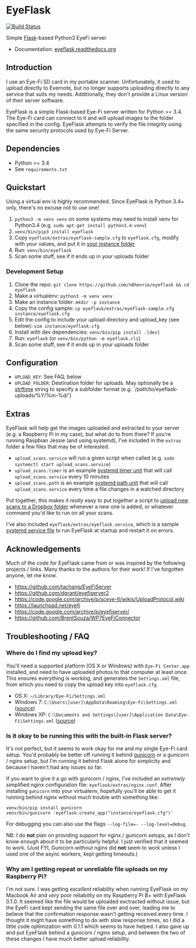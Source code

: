 # EyeFlask

[![Build Status](https://travis-ci.org/n8henrie/eyeflask.svg?branch=master)](https://travis-ci.org/n8henrie/eyeflask)

Simple [Flask](http://flask.pocoo.org)-based Python3 EyeFi server

- Documentation: [eyeflask.readthedocs.org](https://eyeflask.readthedocs.org)

## Introduction

I use an Eye-Fi SD card in my portable scanner. Unfortunately, it used to
upload directly to Evernote, but no longer supports uploading directly to any
service that suits my needs. Additionally, they don't provide a Linux version
of their server software.

EyeFlask is a simple Flask-based Eye-Fi server written for Python >= 3.4. The
Eye-Fi card can connect to it and will upload images to the folder specified in
the config. EyeFlask attempts to verify the file integrity using the same
security protocols used by Eye-Fi Server.

## Dependencies

- Python >= 3.4
- See `requirements.txt`

## Quickstart

Using a virtual env is highly recommended. Since EyeFlask is Python 3.4+ only,
there's no excuse not to use one!

1. `python3 -m venv venv` on some systems may need to install venv for
   Python3.4 (e.g. `sudo apt-get install python3.4-venv`)
1. `venv/bin/pip3 install eyeflask`
1. Copy `eyeflask/extras/eyeflask-sample.cfg` to `eyeflask.cfg`, modify
   with your values, and put it in [your instance
   folder](http://flask.pocoo.org/docs/0.10/config/#instance-folders)
1. Run: `venv/bin/eyeflask`
1. Scan some stuff, see if it ends up in your uploads folder

### Development Setup

1. Clone the repo: `git clone https://github.com/n8henrie/eyeflask && cd
   eyeflask`
1. Make a virtualenv: `python3 -m venv venv`
1. Make an instance folder: `mkdir -p instance`
1. Copy the config sample: `cp eyeflask/extras/eyeflask-sample.cfg
   instance/eyeflask.cfg`
1. Edit the config to include your upload directory and upload_key (see below):
   `vim instance/eyeflask.cfg`
1. Install with dev dependencies: `venv/bin/pip install .[dev]`
1. Run: `eyeflask` (or `venv/bin/python -m eyeflask.cli`)
1. Scan some stuff, see if it ends up in your uploads folder

## Configuration

- `UPLOAD_KEY`: See FAQ, below
- `UPLOAD_FOLDER`: Destination folder for uploads. May optionally be a
  [strftime](https://docs.python.org/3.6/library/datetime.html#strftime-and-strptime-behavior)
  string to specify a subfolder format (e.g.
  `/path/to/eyeflask-uploads/%Y/%m-%d/')

## Extras

EyeFlask will help get the images uploaded and extracted to your server (e.g. a
Raspberry Pi in my case), but what do to from there? If you're running Raspbian
Jessie (and using systemd), I've included in the `extras` folder a few files
that may be of interested.

- `upload_scans.service` will run a given script when called (e.g. `sudo
  systemctl start upload_scans.service`)
- `upload_scans.timer` is an example [systemd timer
  unit](https://www.freedesktop.org/software/systemd/man/systemd.timer.html)
  that will call `upload_scans.service` every 10 minutes
- `upload_scans.path` is an example [systemd path
  unit](https://www.freedesktop.org/software/systemd/man/systemd.path.html)
  that will call `upload_scans.service` every time a file changes in a watched
  directory

Put together, this makes it *really* easy to put together a script to [upload
new scans to a Dropbox
folder](https://gist.github.com/n8henrie/1e8ab5bcf1a3af2c20de) whenever a new
one is added, or whatever command you'd like to run on all your scans.

I've also included `eyeflask/extras/eyeflask.service`, which is a sample
[systemd service
file](https://www.freedesktop.org/software/systemd/man/systemd.service.html) to
run EyeFlask at startup and restart it on errors.

## Acknowledgements

Much of the code for EyeFlask came from or was inspired by the following
projects / links. Many thanks to the authors for their work! If I've forgotten
anyone, let me know.

- <https://github.com/tachang/EyeFiServer>
- <https://github.com/dgrant/eyefiserver2>
- <https://code.google.com/archive/p/sceye-fi/wikis/UploadProtocol.wiki>
- <https://launchpad.net/eyefi>
- <https://code.google.com/archive/p/eyefiserver/>
- <https://github.com/BrentSouza/WP7EyeFiConnector>


## Troubleshooting / FAQ

### Where do I find my upload key?

You'll need a supported platform (OS X or Windows) with `Eye-Fi
Center.app` installed, and need to have uploaded photos to that computer at
least once. This ensures everything is working, and generates the
`Settings.xml` file, from which you need to copy the upload key into
`eyeflask.cfg`.

- OS X: `~/Library/Eye-Fi/Settings.xml`
- Windows 7: `C:\Users\[user]\AppData\Roaming\Eye-Fi\Settings.xml`
  ([source](http://support.photosmithapp.com/knowledgebase/articles/116903-why-do-i-see-multiple-eye-fi-card-upload-keys-ho))
- Windows XP: `C:\Documents and Settings\[user]\Application
  Data\Eye-Fi\Settings.xml`
  ([source](http://support.photosmithapp.com/knowledgebase/articles/116903-why-do-i-see-multiple-eye-fi-card-upload-keys-ho))

### Is it okay to be running this with the built-in Flask server?

It's not perfect, but it seems to work okay for me and my single Eye-Fi card
setup. You'd probably be better off running it behind
[gunicorn](http://gunicorn.org) or a gunicorn / nginx setup, but I'm running it
behind Flask alone for simplicity and because I haven't had any issues so far.

If you want to give it a go with gunicorn / nginx, I've included an *extremely*
simplified nginx configuration file: `eyeflask/extras/nginx.conf`. After
installing `gunicorn` into your virtualenv, hopefully you'll be able to get it
running behind nginx without much trouble with something like:

```
venv/bin/pip install gunicorn
venv/bin/gunicorn 'eyeflask:create_app("instance/eyeflask.cfg")'
```

For debugging you can also use the flags `--log-file=- --log-level=debug`.

NB: I do **not** plan on providing support for nginx / gunicorn setups, as I
don't know enough about it to be particularly helpful. I just verified that it
seemed to work. (Just FYI, Gunicorn *without* nginx did **not** seem to work
unless I used one of the async workers, kept getting timeouts.)

### Why am I getting repeat or unreliable file uploads on my Raspberry Pi?

I'm not sure. I was getting *excellent* reliability when running EyeFlask on my
Macbook Air and *very* poor reliability on my Raspberry Pi B+ with EyeFlask
0.1.0. It seemed like the file would be uploaded exctracted without issue, but
the EyeFi card kept sending the same file over and over, leading me to believe
that the confirmation response wasn't getting received every time. I thought it
might have something to do with slow response times, so I did a little code
optimization with 0.1.1 which seems to have helped. I also gave up and put
EyeFlask behind a gunicorn / nginx setup, and between the two of these changes
I have much better upload reliability.
